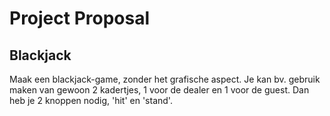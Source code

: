 # Project Proposal

## Blackjack
Maak een blackjack-game, zonder het grafische aspect. Je kan bv. gebruik maken van gewoon 2 kadertjes, 1 voor de dealer en 1 voor de guest.
Dan heb je 2 knoppen nodig, 'hit' en 'stand'.
